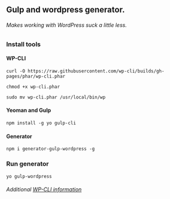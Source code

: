## Gulp and wordpress generator.
###### Makes working with WordPress suck a little less.

### Install tools
#### WP-CLI
`curl -O https://raw.githubusercontent.com/wp-cli/builds/gh-pages/phar/wp-cli.phar`

`chmod +x wp-cli.phar`

`sudo mv wp-cli.phar /usr/local/bin/wp`

#### Yeoman and Gulp
`npm install -g yo gulp-cli`

#### Generator
`npm i generator-gulp-wordpress -g`

### Run generator
`yo gulp-wordpress`


###### Additional [WP-CLI information](http://wp-cli.org/)
